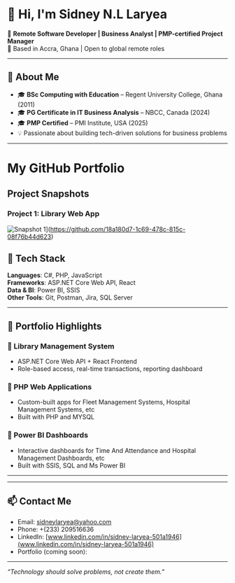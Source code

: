 # 👋 Hi, I'm Sidney N.L Laryea

🎯 **Remote Software Developer | Business Analyst | PMP-certified Project Manager**  
📍 Based in Accra, Ghana | Open to global remote roles

---

## 💼 About Me

- 🎓 **BSc Computing with Education** – Regent University College, Ghana (2011)  
- 🎓 **PG Certificate in IT Business Analysis** – NBCC, Canada (2024)  
- 🎓 **PMP Certified** – PMI Institute, USA (2025)  
- 💡 Passionate about building tech-driven solutions for business problems

---
# My GitHub Portfolio

## Project Snapshots

### Project 1: Library Web App

![Snapshot 1]([https://github.com/username/repository/blob/main/images/webapp_snapshot1.png?raw=true)](https://github.com/18a180d7-1c69-478c-815c-08f76b44d623)



## 🧰 Tech Stack

**Languages**: C#, PHP, JavaScript  
**Frameworks**: ASP.NET Core Web API, React  
**Data & BI**: Power BI, SSIS  
**Other Tools**: Git, Postman, Jira, SQL Server

---

## 🚀 Portfolio Highlights

### 🔹 Library Management System
- ASP.NET Core Web API + React Frontend
- Role-based access, real-time transactions, reporting dashboard

### 🔹 PHP Web Applications
- Custom-built apps for Fleet Management Systems, Hospital Management Systems, etc
- Built with PHP and MYSQL

### 🔹 Power BI Dashboards
- Interactive dashboards for Time And Attendance and Hospital Management Dashboards, etc
- Built with SSIS, SQL and Ms Power BI

---



---

## 📫 Contact Me

- Email: [sidneylaryea@yahoo.com](mailto:sidneylaryea@yahoo.com)  
- Phone: +(233) 209516636  
- LinkedIn: [www.linkedin.com/in/sidney-laryea-501a1946](www.linkedin.com/in/sidney-laryea-501a1946)  
- Portfolio (coming soon): 

---

_“Technology should solve problems, not create them.”_

